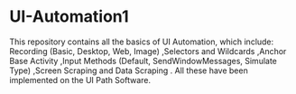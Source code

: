 # UI-Automation1

This repository contains all the basics of UI Automation, which include:
Recording (Basic, Desktop, Web, Image) ,Selectors and Wildcards ,Anchor Base Activity ,Input Methods (Default, SendWindowMessages, Simulate Type) ,Screen Scraping and Data Scraping .
All these have been implemented on the UI Path Software.
